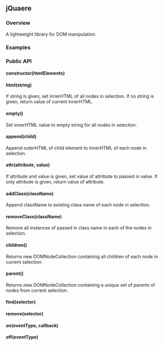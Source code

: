 ## jQuaere

### Overview

A lightweight library for DOM manipulation.

### Examples

### Public API

#### constructor(htmlElements)

#### html(string)
If string is given, set innerHTML of all nodes in selection. If no string is given, return value of current innerHTML.

#### empty()
Set innerHTML value to empty string for all nodes in selection.

#### append(child)
Append outerHTML of child element to innerHTML of each node in selection.

#### attr(attribute, value)
If attribute and value is given, set value of attribute to passed in value. If only attribute is given, return value of attribute.

#### addClass(className)
Append className to existing class name of each node in selection.

#### removeClass(className)
Remove all instances of passed in class name in each of the nodes in selection.

#### children()
Returns new DOMNodeCollection containing all children of each node in current selection.

#### parent()
Returns new DOMNodeCollection containing a unique set of parents of nodes from current selection.

#### find(selector)

#### remove(selector)

#### on(eventType, callback)

#### off(eventType)
